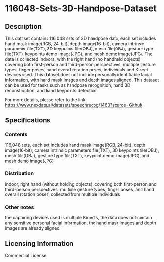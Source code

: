 # 116048-Sets-3D-Handpose-Dataset

## Description
This dataset contains 116,048 sets of 3D handpose data, each set includes hand mask image(RGB, 24-bit), depth image(16-bit), camera intrinsic parameter file(TXT), 3D keypoints file(OBJ), mesh file(OBJ), gesture type file(TXT), keypoints demo image(JPG), and mesh demo image(JPG). The data is collected indoors, with the right hand (no handheld objects), covering both first-person and third-person perspectives, multiple gesture types, finger poses, hand overall rotation poses, individuals and Kinect devices used. This dataset does not include personally identifiable facial information, with hand mask images and depth images aligned. This dataset can be used for tasks such as handpose recognition, hand 3D reconstruction, and hand keypoints detection.

For more details, please refer to the link: https://www.nexdata.ai/datasets/speechrecog/1463?source=Github

## Specifications
### Contents
116,048 sets, each set includes hand mask image(RGB, 24-bit), depth image(16-bit), camera intrinsic parameters file(TXT), 3D keypoints file(OBJ), mesh file(OBJ), gesture type file(TXT), keypoint demo image(JPG), and mesh demo image(JPG)
### Distribution
indoor, right hand (without holding objects), covering both first-person and third-person perspectives, multiple gesture types, finger poses, and hand overall rotation poses, collected from multiple individuals
### Other notes
the capturing devices used is multiple Kinects, the data does not contain any sensitive personal facial information, the hand mask images and depth images are already aligned
## Licensing Information
Commercial License





























